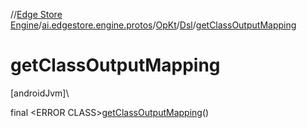 //[Edge Store Engine](../../../../index.md)/[ai.edgestore.engine.protos](../../index.md)/[OpKt](../index.md)/[Dsl](index.md)/[getClassOutputMapping](get-class-output-mapping.md)

# getClassOutputMapping

[androidJvm]\

final &lt;ERROR CLASS&gt;[getClassOutputMapping](get-class-output-mapping.md)()
